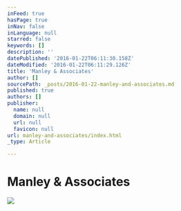 ```yaml
---
inFeed: true
hasPage: true
inNav: false
inLanguage: null
starred: false
keywords: []
description: ''
datePublished: '2016-01-22T06:11:30.158Z'
dateModified: '2016-01-22T06:11:29.126Z'
title: 'Manley & Associates'
author: []
sourcePath: _posts/2016-01-22-manley-and-associates.md
published: true
authors: []
publisher:
  name: null
  domain: null
  url: null
  favicon: null
url: manley-and-associates/index.html
_type: Article

---
```

# Manley & Associates
![](https://the-grid-user-content.s3-us-west-2.amazonaws.com/509510f7-4268-40bd-ac4c-a22f85586140.jpg)
